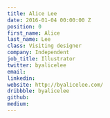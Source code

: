 ```yaml
---
title: Alice Lee
date: 2016-01-04 00:00:00 Z
position: 0
first_name: Alice
last_name: Lee
class: Visiting designer
company: Independent
job_title: Illustrator
twitter: byalicelee
email: 
linkedin: 
website: http://byalicelee.com/
dribbble: byalicelee
github: 
medium: 
---
```


